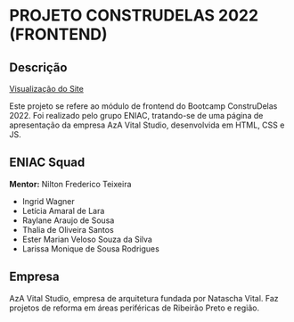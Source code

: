 # PROJETO CONSTRUDELAS 2022 (FRONTEND)

## Descrição

[Visualização do Site](https://dindinha.github.io/azavital/servicos.html)

Este projeto se refere ao módulo de frontend do Bootcamp ConstruDelas 2022. Foi realizado pelo grupo ENIAC, tratando-se de uma página de apresentação da empresa AzA Vital Studio, desenvolvida em HTML, CSS e JS.

## ENIAC Squad

**Mentor:** Nilton Frederico Teixeira

- Ingrid Wagner
- Letícia Amaral de Lara
- Raylane Araujo de Sousa
- Thalia de Oliveira Santos
- Ester Marian Veloso Souza da Silva
- Larissa Monique de Sousa Rodrigues

## Empresa

AzA Vital Studio, empresa de arquitetura fundada por Natascha Vital. Faz projetos de reforma em áreas periféricas de Ribeirão Preto e região.
